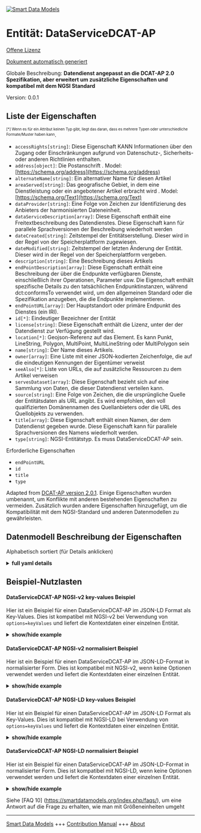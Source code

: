 <!-- 10-Header -->  
[![Smart Data Models](https://smartdatamodels.org/wp-content/uploads/2022/01/SmartDataModels_logo.png "Logo")](https://smartdatamodels.org)  
Entität: DataServiceDCAT-AP  
===========================<!-- /10-Header -->  
<!-- 15-License -->  
[Offene Lizenz](https://github.com/smart-data-models//dataModel.DCAT-AP/blob/master/DataServiceDCAT-AP/LICENSE.md)  
[Dokument automatisch generiert](https://docs.google.com/presentation/d/e/2PACX-1vTs-Ng5dIAwkg91oTTUdt8ua7woBXhPnwavZ0FxgR8BsAI_Ek3C5q97Nd94HS8KhP-r_quD4H0fgyt3/pub?start=false&loop=false&delayms=3000#slide=id.gb715ace035_0_60)  
<!-- /15-License -->  
<!-- 20-Description -->  
Globale Beschreibung: **Datendienst angepasst an die DCAT-AP 2.0 Spezifikation, aber erweitert um zusätzliche Eigenschaften und kompatibel mit dem NGSI Standard**  
Version: 0.0.1  
<!-- /20-Description -->  
<!-- 30-PropertiesList -->  

## Liste der Eigenschaften  

<sup><sub>[*] Wenn es für ein Attribut keinen Typ gibt, liegt das daran, dass es mehrere Typen oder unterschiedliche Formate/Muster haben kann</sub></sup>.  
- `accessRights[string]`: Diese Eigenschaft KANN Informationen über den Zugang oder Einschränkungen aufgrund von Datenschutz-, Sicherheits- oder anderen Richtlinien enthalten.  - `address[object]`: Die Postanschrift  . Model: [https://schema.org/address](https://schema.org/address)- `alternateName[string]`: Ein alternativer Name für diesen Artikel  - `areaServed[string]`: Das geografische Gebiet, in dem eine Dienstleistung oder ein angebotener Artikel erbracht wird  . Model: [https://schema.org/Text](https://schema.org/Text)- `dataProvider[string]`: Eine Folge von Zeichen zur Identifizierung des Anbieters der harmonisierten Dateneinheit.  - `dataServiceDescription[array]`: Diese Eigenschaft enthält eine Freitextbeschreibung des Datendienstes. Diese Eigenschaft kann für parallele Sprachversionen der Beschreibung wiederholt werden  - `dateCreated[string]`: Zeitstempel der Entitätserstellung. Dieser wird in der Regel von der Speicherplattform zugewiesen.  - `dateModified[string]`: Zeitstempel der letzten Änderung der Entität. Dieser wird in der Regel von der Speicherplattform vergeben.  - `description[string]`: Eine Beschreibung dieses Artikels  - `endPointDescription[array]`: Diese Eigenschaft enthält eine Beschreibung der über die Endpunkte verfügbaren Dienste, einschließlich ihrer Operationen, Parameter usw. Die Eigenschaft enthält spezifische Details zu den tatsächlichen Endpunktinstanzen, während dct:conformsTo verwendet wird, um den allgemeinen Standard oder die Spezifikation anzugeben, die die Endpunkte implementieren.  - `endPointURL[array]`: Der Hauptstandort oder primäre Endpunkt des Dienstes (ein IRI).  - `id[*]`: Eindeutiger Bezeichner der Entität  - `license[string]`: Diese Eigenschaft enthält die Lizenz, unter der der Datendienst zur Verfügung gestellt wird.  - `location[*]`: Geojson-Referenz auf das Element. Es kann Punkt, LineString, Polygon, MultiPoint, MultiLineString oder MultiPolygon sein  - `name[string]`: Der Name dieses Artikels.  - `owner[array]`: Eine Liste mit einer JSON-kodierten Zeichenfolge, die auf die eindeutigen Kennungen der Eigentümer verweist  - `seeAlso[*]`: Liste von URLs, die auf zusätzliche Ressourcen zu dem Artikel verweisen  - `servesDataset[array]`: Diese Eigenschaft bezieht sich auf eine Sammlung von Daten, die dieser Datendienst verteilen kann.  - `source[string]`: Eine Folge von Zeichen, die die ursprüngliche Quelle der Entitätsdaten als URL angibt. Es wird empfohlen, den voll qualifizierten Domänennamen des Quellanbieters oder die URL des Quellobjekts zu verwenden.  - `title[array]`: Diese Eigenschaft enthält einen Namen, der dem Datendienst gegeben wurde. Diese Eigenschaft kann für parallele Sprachversionen des Namens wiederholt werden.  - `type[string]`: NGSI-Entitätstyp. Es muss DataServiceDCAT-AP sein.  <!-- /30-PropertiesList -->  
<!-- 35-RequiredProperties -->  
Erforderliche Eigenschaften  
- `endPointURL`  - `id`  - `title`  - `type`  <!-- /35-RequiredProperties -->  
<!-- 40-RequiredProperties -->  
Adapted from [DCAT-AP version 2.0.1](https://joinup.ec.europa.eu/sites/default/files/distribution/access_url/2020-06/e4823478-4458-4546-9a85-3609867ad089/DCAT_AP_2.0.1.pdf). Einige Eigenschaften wurden umbenannt, um Konflikte mit anderen bestehenden Eigenschaften zu vermeiden. Zusätzlich wurden andere Eigenschaften hinzugefügt, um die Kompatibilität mit dem NGSI-Standard und anderen Datenmodellen zu gewährleisten.  
<!-- /40-RequiredProperties -->  
<!-- 50-DataModelHeader -->  
## Datenmodell Beschreibung der Eigenschaften  
Alphabetisch sortiert (für Details anklicken)  
<!-- /50-DataModelHeader -->  
<!-- 60-ModelYaml -->  
<details><summary><strong>full yaml details</strong></summary>    
```yaml  
DataServiceDCAT-AP:    
  description: 'Data Service adapted from DCAT-AP 2.0 specification, but extended with additional properties and compatible with NGSI standard'    
  properties:    
    accessRights:    
      description: 'This property MAY include information regarding access or restrictions based on privacy, security, or other policies'    
      type: string    
      x-ngsi:    
        type: Property    
    address:    
      description: 'The mailing address'    
      properties:    
        addressCountry:    
          description: 'Property. The country. For example, Spain. Model:''https://schema.org/addressCountry'''    
          type: string    
        addressLocality:    
          description: 'Property. The locality in which the street address is, and which is in the region. Model:''https://schema.org/addressLocality'''    
          type: string    
        addressRegion:    
          description: 'Property. The region in which the locality is, and which is in the country. Model:''https://schema.org/addressRegion'''    
          type: string    
        postOfficeBoxNumber:    
          description: 'Property. The post office box number for PO box addresses. For example, 03578. Model:''https://schema.org/postOfficeBoxNumber'''    
          type: string    
        postalCode:    
          description: 'Property. The postal code. For example, 24004. Model:''https://schema.org/https://schema.org/postalCode'''    
          type: string    
        streetAddress:    
          description: 'Property. The street address. Model:''https://schema.org/streetAddress'''    
          type: string    
      type: object    
      x-ngsi:    
        model: https://schema.org/address    
        type: Property    
    alternateName:    
      description: 'An alternative name for this item'    
      type: string    
      x-ngsi:    
        type: Property    
    areaServed:    
      description: 'The geographic area where a service or offered item is provided'    
      type: string    
      x-ngsi:    
        model: https://schema.org/Text    
        type: Property    
    dataProvider:    
      description: 'A sequence of characters identifying the provider of the harmonised data entity.'    
      type: string    
      x-ngsi:    
        type: Property    
    dataServiceDescription:    
      description: 'This property contains a free-text account of the Data Service. This property can be repeated for parallel language versions of the description'    
      items:    
        type: string    
      type: array    
      x-ngsi:    
        type: Property    
    dateCreated:    
      description: 'Entity creation timestamp. This will usually be allocated by the storage platform.'    
      format: date-time    
      type: string    
      x-ngsi:    
        type: Property    
    dateModified:    
      description: 'Timestamp of the last modification of the entity. This will usually be allocated by the storage platform.'    
      format: date-time    
      type: string    
      x-ngsi:    
        type: Property    
    description:    
      description: 'A description of this item'    
      type: string    
      x-ngsi:    
        type: Property    
    endPointDescription:    
      description: 'This property contains a description of the services available via the end-points, including their operations, parameters etc. The property gives specific details of the actual endpoint instances, while dct:conformsTo is used to indicate the general standard or specification that the endpoints implement.'    
      items:    
        type: string    
      type: array    
      x-ngsi:    
        type: Property    
    endPointURL:    
      description: 'The root location or primary endpoint of the service (an IRI).'    
      items:    
        format: uri    
        minItems: 1    
        type: string    
      type: array    
      x-ngsi:    
        type: Property    
    id:    
      anyOf: &dataservicedcat-ap_-_properties_-_owner_-_items_-_anyof    
        - description: 'Property. Identifier format of any NGSI entity'    
          maxLength: 256    
          minLength: 1    
          pattern: ^[\w\-\.\{\}\$\+\*\[\]`|~^@!,:\\]+$    
          type: string    
        - description: 'Property. Identifier format of any NGSI entity'    
          format: uri    
          type: string    
      description: 'Unique identifier of the entity'    
      x-ngsi:    
        type: Property    
    license:    
      description: 'This property contains the licence under which the Data service is made available.'    
      type: string    
      x-ngsi:    
        type: Property    
    location:    
      description: 'Geojson reference to the item. It can be Point, LineString, Polygon, MultiPoint, MultiLineString or MultiPolygon'    
      oneOf:    
        - description: 'Geoproperty. Geojson reference to the item. Point'    
          properties:    
            bbox:    
              items:    
                type: number    
              minItems: 4    
              type: array    
            coordinates:    
              items:    
                type: number    
              minItems: 2    
              type: array    
            type:    
              enum:    
                - Point    
              type: string    
          required:    
            - type    
            - coordinates    
          title: 'GeoJSON Point'    
          type: object    
        - description: 'Geoproperty. Geojson reference to the item. LineString'    
          properties:    
            bbox:    
              items:    
                type: number    
              minItems: 4    
              type: array    
            coordinates:    
              items:    
                items:    
                  type: number    
                minItems: 2    
                type: array    
              minItems: 2    
              type: array    
            type:    
              enum:    
                - LineString    
              type: string    
          required:    
            - type    
            - coordinates    
          title: 'GeoJSON LineString'    
          type: object    
        - description: 'Geoproperty. Geojson reference to the item. Polygon'    
          properties:    
            bbox:    
              items:    
                type: number    
              minItems: 4    
              type: array    
            coordinates:    
              items:    
                items:    
                  items:    
                    type: number    
                  minItems: 2    
                  type: array    
                minItems: 4    
                type: array    
              type: array    
            type:    
              enum:    
                - Polygon    
              type: string    
          required:    
            - type    
            - coordinates    
          title: 'GeoJSON Polygon'    
          type: object    
        - description: 'Geoproperty. Geojson reference to the item. MultiPoint'    
          properties:    
            bbox:    
              items:    
                type: number    
              minItems: 4    
              type: array    
            coordinates:    
              items:    
                items:    
                  type: number    
                minItems: 2    
                type: array    
              type: array    
            type:    
              enum:    
                - MultiPoint    
              type: string    
          required:    
            - type    
            - coordinates    
          title: 'GeoJSON MultiPoint'    
          type: object    
        - description: 'Geoproperty. Geojson reference to the item. MultiLineString'    
          properties:    
            bbox:    
              items:    
                type: number    
              minItems: 4    
              type: array    
            coordinates:    
              items:    
                items:    
                  items:    
                    type: number    
                  minItems: 2    
                  type: array    
                minItems: 2    
                type: array    
              type: array    
            type:    
              enum:    
                - MultiLineString    
              type: string    
          required:    
            - type    
            - coordinates    
          title: 'GeoJSON MultiLineString'    
          type: object    
        - description: 'Geoproperty. Geojson reference to the item. MultiLineString'    
          properties:    
            bbox:    
              items:    
                type: number    
              minItems: 4    
              type: array    
            coordinates:    
              items:    
                items:    
                  items:    
                    items:    
                      type: number    
                    minItems: 2    
                    type: array    
                  minItems: 4    
                  type: array    
                type: array    
              type: array    
            type:    
              enum:    
                - MultiPolygon    
              type: string    
          required:    
            - type    
            - coordinates    
          title: 'GeoJSON MultiPolygon'    
          type: object    
      x-ngsi:    
        type: Geoproperty    
    name:    
      description: 'The name of this item.'    
      type: string    
      x-ngsi:    
        type: Property    
    owner:    
      description: 'A List containing a JSON encoded sequence of characters referencing the unique Ids of the owner(s)'    
      items:    
        anyOf: *dataservicedcat-ap_-_properties_-_owner_-_items_-_anyof    
        description: 'Property. Unique identifier of the entity'    
      type: array    
      x-ngsi:    
        type: Property    
    seeAlso:    
      description: 'list of uri pointing to additional resources about the item'    
      oneOf:    
        - items:    
            format: uri    
            type: string    
          minItems: 1    
          type: array    
        - format: uri    
          type: string    
      x-ngsi:    
        type: Property    
    servesDataset:    
      description: 'This property refers to a collection of data that this data service can distribute.'    
      items:    
        type: string    
      type: array    
      x-ngsi:    
        type: Property    
    source:    
      description: 'A sequence of characters giving the original source of the entity data as a URL. Recommended to be the fully qualified domain name of the source provider, or the URL to the source object.'    
      type: string    
      x-ngsi:    
        type: Property    
    title:    
      description: 'This property contains a name given to the Data Service. This property can be repeated for parallel language versions of the name.'    
      items:    
        type: string    
      type: array    
      x-ngsi:    
        type: Property    
    type:    
      description: 'NGSI Entity type. It has to be DataServiceDCAT-AP'    
      enum:    
        - DataServiceDCAT-AP    
      type: string    
      x-ngsi:    
        type: Property    
  required:    
    - endPointURL    
    - id    
    - title    
    - type    
  type: object    
  x-derived-from: ""    
  x-disclaimer: 'Redistribution and use in source and binary forms, with or without modification, are permitted  provided that the license conditions are met. Copyleft (c) 2021 Contributors to Smart Data Models Program'    
  x-license-url: https://github.com/smart-data-models/dataModel.DCAT-AP/blob/master/DataServiceDCAT-AP/LICENSE.md    
  x-model-schema: https://github.com/smart-data-models/dataModel.DCAT-AP/edit/master/DataServiceDCAT-AP/schema.json    
  x-model-tags: ""    
  x-version: 0.0.1    
```  
</details>    
<!-- /60-ModelYaml -->  
<!-- 70-MiddleNotes -->  
<!-- /70-MiddleNotes -->  
<!-- 80-Examples -->  
## Beispiel-Nutzlasten  
#### DataServiceDCAT-AP NGSI-v2 key-values Beispiel  
Hier ist ein Beispiel für einen DataServiceDCAT-AP im JSON-LD Format als Key-Values. Dies ist kompatibel mit NGSI-v2 bei Verwendung von `options=keyValues` und liefert die Kontextdaten einer einzelnen Entität.  
<details><summary><strong>show/hide example</strong></summary>    
```json  
{  
  "id": "urn:ngsi-ld:DataServiceDCAT-AP:id:JBDJ:56257192",  
  "type": "DataServiceDCAT-AP",  
  "accessRights": "No restrictions to access the data but APi requests limit, 5000 requests per hour",  
  "address": {  
    "addressCountry": "Luxembourg",  
    "addressLocality": "Luxembourg",  
    "addressRegion": "Luxembourg",  
    "postOfficeBoxNumber": "",  
    "postalCode": "2985",  
    "streetAddress": "2, rue Mercier"  
  },  
  "alternateName": "",  
  "areaServed": "European union and beyond",  
  "dataProvider": "European open data portal",  
  "dataServiceDescription": [  
    "Digital resources for accessing to the end points of the EU open data portal for solar system.",  
    "Recursos digitales para el acceso a los puntos de interaccion del portal europeo de datos abiertos del sistema solar."  
  ],  
  "dateCreated": "2020-10-28T04:19:29Z",  
  "dateModified": "2021-10-06T16:31:26Z",  
  "description": "Data service for the solar system open data portal.",  
  "endPointDescription": [  
    "SPARQL end point without authentication",  
    "API compliant with CKAN specification"  
  ],  
  "endPointURL": [  
    "urn:ngsi-ld:DataServiceDCAT-AP:items:AFGI:79071729",  
    "urn:ngsi-ld:DataServiceDCAT-AP:items:JAZP:97999812"  
  ],  
  "license": "EUPL.",  
  "location": {  
    "coordinates": [  
      72.564509,  
      11.125289  
    ],  
    "type": "Point"  
  },  
  "name": "",  
  "owner": [  
    "urn:ngsi-ld:DataServiceDCAT-AP:items:HGSY:92686457",  
    "urn:ngsi-ld:DataServiceDCAT-AP:items:JCJR:29622597"  
  ],  
  "seeAlso": [  
    "urn:ngsi-ld:DataServiceDCAT-AP:items:JDKD:53476147",  
    "urn:ngsi-ld:DataServiceDCAT-AP:items:XVJQ:09725114"  
  ],  
  "servesDataset": [  
    "EU geographic map",  
    "EU physical map"  
  ],  
  "source": "",  
  "title": [  
    "Data service of the european open data portal",  
    "Data service del portal europeo de datos abiertos"  
  ]  
}  
```  
</details>  
#### DataServiceDCAT-AP NGSI-v2 normalisiert Beispiel  
Hier ist ein Beispiel für einen DataServiceDCAT-AP im JSON-LD-Format in normalisierter Form. Dies ist kompatibel mit NGSI-v2, wenn keine Optionen verwendet werden und liefert die Kontextdaten einer einzelnen Entität.  
<details><summary><strong>show/hide example</strong></summary>    
```json  
{  
  "id": "urn:ngsi-ld:DataServiceDCAT-AP:id:JBDJ:56257192",  
  "type": "DataServiceDCAT-AP",  
  "dateCreated": {  
    "type": "DateTime",  
    "value": "2020-10-28T04:19:29Z"  
  },  
  "dateModified": {  
    "type": "DateTime",  
    "value": "2021-10-06T16:31:26Z"  
  },  
  "source": {  
    "type": "Text",  
    "value": ""  
  },  
  "name": {  
    "type": "Text",  
    "value": ""  
  },  
  "alternateName": {  
    "type": "Text",  
    "value": ""  
  },  
  "description": {  
    "type": "Text",  
    "value": "Data service for the solar system open data portal."  
  },  
  "dataProvider": {  
    "type": "Text",  
    "value": "European open data portal"  
  },  
  "owner": {  
    "type": "array",  
    "value": [  
      "urn:ngsi-ld:DataServiceDCAT-AP:items:HGSY:92686457",  
      "urn:ngsi-ld:DataServiceDCAT-AP:items:JCJR:29622597"  
    ]  
  },  
  "seeAlso": {  
    "type": "array",  
    "value": [  
      "urn:ngsi-ld:DataServiceDCAT-AP:items:JDKD:53476147",  
      "urn:ngsi-ld:DataServiceDCAT-AP:items:XVJQ:09725114"  
    ]  
  },  
  "location": {  
    "type": "geo:json",  
    "value": {  
      "type": "Point",  
      "coordinates": [  
        72.564509,  
        11.125289  
      ]  
    }  
  },  
  "address": {  
    "type": "PostalAddress",  
    "value": {  
      "streetAddress": "2, rue Mercier",  
      "addressLocality": "Luxembourg",  
      "addressRegion": "Luxembourg",  
      "addressCountry": "Luxembourg",  
      "postalCode": "2985",  
      "postOfficeBoxNumber": ""  
    }  
  },  
  "areaServed": {  
    "type": "Text",  
    "value": "European union and beyond"  
  },  
  "endPointURL": {  
    "type": "array",  
    "value": [  
      "urn:ngsi-ld:DataServiceDCAT-AP:items:AFGI:79071729",  
      "urn:ngsi-ld:DataServiceDCAT-AP:items:JAZP:97999812"  
    ]  
  },  
  "title": {  
    "type": "array",  
    "value": [  
      "Data service of the european open data portal",  
      "Data service del portal europeo de datos abiertos"  
    ]  
  },  
  "endPointDescription": {  
    "type": "array",  
    "value": [  
      "SPARQL end point without authentication",  
      "API compliant with CKAN specification"  
    ]  
  },  
  "servesDataset": {  
    "type": "array",  
    "value": [  
      "EU geographic map",  
      "EU physical map"  
    ]  
  },  
  "accessRights": {  
    "type": "Text",  
    "value": "No restrictions to access the data but APi requests limit, 5000 requests per hour"  
  },  
  "dataServiceDescription": {  
    "type": "array",  
    "value": [  
      "Digital resources for accessing to the end points of the EU open data portal for solar system.",  
      "Recursos digitales para el acceso a los puntos de interacción del portal europeo de datos abiertos del sistema solar."  
    ]  
  },  
  "license": {  
    "type": "Text",  
    "value": "EUPL."  
  }  
}  
```  
</details>  
#### DataServiceDCAT-AP NGSI-LD key-values Beispiel  
Hier ist ein Beispiel für einen DataServiceDCAT-AP im JSON-LD Format als Key-Values. Dies ist kompatibel mit NGSI-LD bei Verwendung von `options=keyValues` und liefert die Kontextdaten einer einzelnen Entität.  
<details><summary><strong>show/hide example</strong></summary>    
```json  
{  
    "id": "urn:ngsi-ld:DataServiceDCAT-AP:id:JBDJ:56257192",  
    "type": "DataServiceDCAT-AP",  
    "accessRights": "No restrictions to access the data but APi requests limit, 5000 requests per hour",  
    "address": {  
        "addressCountry": "Luxembourg",  
        "addressLocality": "Luxembourg",  
        "addressRegion": "Luxembourg",  
        "postOfficeBoxNumber": "",  
        "postalCode": "2985",  
        "streetAddress": "2, rue Mercier"  
    },  
    "alternateName": "",  
    "areaServed": "European union and beyond",  
    "dataProvider": "European open data portal",  
    "dataServiceDescription": [  
        "Digital resources for accessing to the end points of the EU open data portal for solar system.",  
        "Recursos digitales para el acceso a los puntos de interaccion del portal europeo de datos abiertos del sistema solar."  
    ],  
    "dateCreated": "2020-10-28T04:19:29Z",  
    "dateModified": "2021-10-06T16:31:26Z",  
    "description": "Data service for the solar system open data portal.",  
    "endPointDescription": [  
        "SPARQL end point without authentication",  
        "API compliant with CKAN specification"  
    ],  
    "endPointURL": [  
        "urn:ngsi-ld:DataServiceDCAT-AP:items:AFGI:79071729",  
        "urn:ngsi-ld:DataServiceDCAT-AP:items:JAZP:97999812"  
    ],  
    "license": "EUPL.",  
    "location": {  
        "coordinates": [  
            72.564509,  
            11.125289  
        ],  
        "type": "Point"  
    },  
    "name": "",  
    "owner": [  
        "urn:ngsi-ld:DataServiceDCAT-AP:items:HGSY:92686457",  
        "urn:ngsi-ld:DataServiceDCAT-AP:items:JCJR:29622597"  
    ],  
    "seeAlso": [  
        "urn:ngsi-ld:DataServiceDCAT-AP:items:JDKD:53476147",  
        "urn:ngsi-ld:DataServiceDCAT-AP:items:XVJQ:09725114"  
    ],  
    "servesDataset": [  
        "EU geographic map",  
        "EU physical map"  
    ],  
    "source": "",  
    "title": [  
        "Data service of the european open data portal",  
        "Data service del portal europeo de datos abiertos"  
    ],  
    "@context": [  
        "https://raw.githubusercontent.com/smart-data-models/dataModel.DCAT-AP/master/context.jsonld"  
    ]  
}  
```  
</details>  
#### DataServiceDCAT-AP NGSI-LD normalisiert Beispiel  
Hier ist ein Beispiel für einen DataServiceDCAT-AP im JSON-LD-Format in normalisierter Form. Dies ist kompatibel mit NGSI-LD, wenn keine Optionen verwendet werden und liefert die Kontextdaten einer einzelnen Entität.  
<details><summary><strong>show/hide example</strong></summary>    
```json  
{  
    "id": "urn:ngsi-ld:DataServiceDCAT-AP:id:JBDJ:56257192",  
    "type": "DataServiceDCAT-AP",  
    "accessRights": {  
        "type": "Property",  
        "value": "No restrictions to access the data but APi requests limit, 5000 requests per hour"  
    },  
    "address": {  
        "type": "Property",  
        "value": {  
            "streetAddress": "2, rue Mercier",  
            "addressLocality": "Luxembourg",  
            "addressRegion": "Luxembourg",  
            "addressCountry": "Luxembourg",  
            "postalCode": "2985",  
            "postOfficeBoxNumber": ""  
        }  
    },  
    "alternateName": {  
        "type": "Property",  
        "value": ""  
    },  
    "areaServed": {  
        "type": "Property",  
        "value": "European union and beyond"  
    },  
    "dataProvider": {  
        "type": "Property",  
        "value": "European open data portal"  
    },  
    "dataServiceDescription": {  
        "type": "Property",  
        "value": [  
            "Digital resources for accessing to the end points of the EU open data portal for solar system.",  
            "Recursos digitales para el acceso a los puntos de interacci\u00f3n del portal europeo de datos abiertos del sistema solar."  
        ]  
    },  
    "dateCreated": {  
        "type": "Property",  
        "value": {  
            "@type": "DateTime",  
            "@value": "2020-10-28T04:19:29Z"  
        }  
    },  
    "dateModified": {  
        "type": "Property",  
        "value": {  
            "@type": "DateTime",  
            "@value": "2021-10-06T16:31:26Z"  
        }  
    },  
    "description": {  
        "type": "Property",  
        "value": "Data service for the solar system open data portal."  
    },  
    "endPointDescription": {  
        "type": "Property",  
        "value": [  
            "SPARQL end point without authentication",  
            "API compliant with CKAN specification"  
        ]  
    },  
    "endPointURL": {  
        "type": "Property",  
        "value": [  
            "urn:ngsi-ld:DataServiceDCAT-AP:items:AFGI:79071729",  
            "urn:ngsi-ld:DataServiceDCAT-AP:items:JAZP:97999812"  
        ]  
    },  
    "license": {  
        "type": "Property",  
        "value": "EUPL."  
    },  
    "location": {  
        "type": "Property",  
        "value": {  
            "type": "Point",  
            "coordinates": [  
                72.564509,  
                11.125289  
            ]  
        }  
    },  
    "name": {  
        "type": "Property",  
        "value": ""  
    },  
    "owner": {  
        "type": "Property",  
        "value": [  
            "urn:ngsi-ld:DataServiceDCAT-AP:items:HGSY:92686457",  
            "urn:ngsi-ld:DataServiceDCAT-AP:items:JCJR:29622597"  
        ]  
    },  
    "seeAlso": {  
        "type": "Property",  
        "value": [  
            "urn:ngsi-ld:DataServiceDCAT-AP:items:JDKD:53476147",  
            "urn:ngsi-ld:DataServiceDCAT-AP:items:XVJQ:09725114"  
        ]  
    },  
    "servesDataset": {  
        "type": "Property",  
        "value": [  
            "EU geographic map",  
            "EU physical map"  
        ]  
    },  
    "source": {  
        "type": "Property",  
        "value": ""  
    },  
    "title": {  
        "type": "Property",  
        "value": [  
            "Data service of the european open data portal",  
            "Data service del portal europeo de datos abiertos"  
        ]  
    },  
    "@context": [  
        "https://raw.githubusercontent.com/smart-data-models/dataModel.DCAT-AP/master/context.jsonld"  
    ]  
}  
```  
</details><!-- /80-Examples -->  
<!-- 90-FooterNotes -->  
<!-- /90-FooterNotes -->  
<!-- 95-Units -->  
Siehe [FAQ 10] (https://smartdatamodels.org/index.php/faqs/), um eine Antwort auf die Frage zu erhalten, wie man mit Größeneinheiten umgeht  
<!-- /95-Units -->  
<!-- 97-LastFooter -->  
---  
[Smart Data Models](https://smartdatamodels.org) +++ [Contribution Manual](https://bit.ly/contribution_manual) +++ [About](https://bit.ly/Introduction_SDM)<!-- /97-LastFooter -->  

